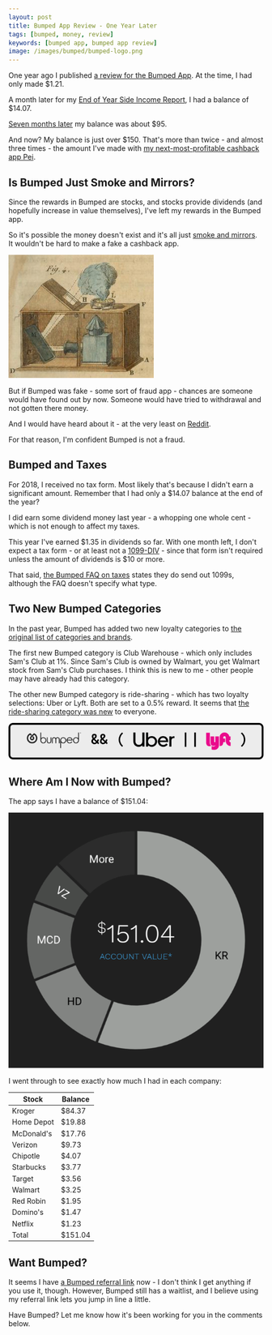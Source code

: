 ```yaml
---
layout: post
title: Bumped App Review - One Year Later
tags: [bumped, money, review]
keywords: [bumped app, bumped app review]
image: /images/bumped/bumped-logo.png
---
```


One year ago I published [a review for the Bumped App](https://www.joehxblog.com/bumped-app-review-earn-stock-instead-of-cash-back/). At the time, I had only made $1.21.

A month later for my [End of Year Side Income Report](https://www.joehxblog.com/2018-end-of-year-side-income-report/), I had a balance of $14.07.

[Seven months later](https://www.joehxblog.com/bumped-app-review-earn-stock-instead-of-cash-back/#comment-1563212041) my balance was about $95.

And now? My balance is just over $150. That's more than twice - and almost three times - the amount I've made with [my next-most-profitable cashback app Pei](https://www.joehxblog.com/how-much-can-you-make-with-the-pei-cashback-app/).

## Is Bumped Just Smoke and Mirrors?

Since the rewards in Bumped are stocks, and stocks provide dividends (and hopefully increase in value themselves), I've left my rewards in the Bumped app.

So it's possible the money doesn't exist and it's all just [smoke and mirrors](https://en.wikipedia.org/wiki/Smoke_and_mirrors). It wouldn't be hard to make a fake a cashback app.

![Smoke and mirrors image from Wikipedia](/images/smoke-and-mirrors.jpg)

But if Bumped was fake - some sort of fraud app - chances are someone would have found out by now. Someone would have tried to withdrawal and not gotten there money.

And I would have heard about it - at the very least on [Reddit](https://www.reddit.com/r/Bumped/).

For that reason, I'm confident Bumped is not a fraud.

## Bumped and Taxes

For 2018, I received no tax form. Most likely that's because I didn't earn a significant amount. Remember that I had only a $14.07 balance at the end of the year?

I did earn some dividend money last year - a whopping one whole cent - which is not enough to affect my taxes.

This year I've earned $1.35 in dividends so far. With one month left, I don't expect a tax form - or at least not a [1099-DIV](https://www.irs.gov/forms-pubs/about-form-1099-div) - since that form isn't required unless the amount of dividends is $10 or more.

That said, [the Bumped FAQ on taxes](https://support.bumped.com/hc/en-us/articles/360003920152-Could-Bumped-affect-my-taxes-) states they do send out 1099s, although the FAQ doesn't specify what type.

## Two New Bumped Categories

In the past year, Bumped has added two new loyalty categories to  [the original list of categories and brands](https://www.joehxblog.com/bumped-app-review-earn-stock-instead-of-cash-back/#what-brands-are-available).

The first new Bumped category is Club Warehouse - which only includes Sam's Club at 1%. Since Sam's Club is owned by Walmart, you get Walmart stock from Sam's Club purchases. I think this is new to me - other people may have already had this category.

The other new Bumped category is ride-sharing - which has two loyalty selections: Uber or Lyft. Both are set to a 0.5% reward. It seems that [the ride-sharing category was new](https://www.reddit.com/r/Bumped/comments/cq0c0i/1_year_anniversary/) to everyone.

![Bumped AND Uber OR Lyft](/images/bumped/bumped-uber-lyft.png)

## Where Am I Now with Bumped?

The app says I have a balance of $151.04:

![November 2019 Balance](/images/bumped/november-2019-balance.png)

I went through to see exactly how much I had in each company:

Stock | Balance
--- | ---
Kroger |  $84.37
Home Depot |  $19.88
McDonald's |  $17.76
Verizon |  $9.73
Chipotle |  $4.07
Starbucks |  $3.77
Target |  $3.56
Walmart |  $3.25
Red Robin |  $1.95
Domino's |  $1.47
Netflix |  $1.23
Total |  $151.04

## Want Bumped?

It seems I have [a Bumped referral link](https://bumped.com/?ref=93858e37) now - I don't think I get anything if you use it, though. However, Bumped still has a waitlist, and I believe using my referral link lets you jump in line a little.

Have Bumped? Let me know how it's been working for you in the comments below.